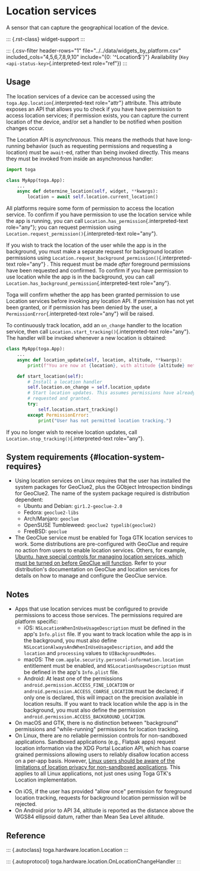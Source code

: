 # Location services

A sensor that can capture the geographical location of the device.

::: {.rst-class}
widget-support
:::

::: {.csv-filter header-rows="1" file="../../data/widgets_by_platform.csv" included_cols="4,5,6,7,8,9,10" include="{0: '^Location$'}"}
Availability (`Key <api-status-key>`{.interpreted-text role="ref"})
:::

## Usage

The location services of a device can be accessed using the
`toga.App.location`{.interpreted-text role="attr"} attribute. This
attribute exposes an API that allows you to check if you have have
permission to access location services; if permission exists, you can
capture the current location of the device, and/or set a handler to be
notified when position changes occur.

The Location API is *asynchronous*. This means the methods that have
long-running behavior (such as requesting permissions and requesting a
location) must be `await`-ed, rather than being invoked directly. This
means they must be invoked from inside an asynchronous handler:

``` python
import toga

class MyApp(toga.App):
    ...
    async def determine_location(self, widget, **kwargs):
        location = await self.location.current_location()
```

All platforms require some form of permission to access the location
service. To confirm if you have permission to use the location service
while the app is running, you can call
`Location.has_permission`{.interpreted-text role="any"}; you can request
permission using `Location.request_permission()`{.interpreted-text
role="any"}.

If you wish to track the location of the user while the app is in the
background, you must make a separate request for background location
permissions using
`Location.request_background_permission()`{.interpreted-text role="any"}
. This request must be made *after* foreground permissions have been
requested and confirmed. To confirm if you have permission to use
location while the app is in the background, you can call
`Location.has_background_permission`{.interpreted-text role="any"}.

Toga will confirm whether the app has been granted permission to use
Location services before invoking any location API. If permission has
not yet been granted, or if permission has been denied by the user, a
`PermissionError`{.interpreted-text role="any"} will be raised.

To continuously track location, add an `on_change` handler to the
location service, then call
`Location.start_tracking()`{.interpreted-text role="any"}. The handler
will be invoked whenever a new location is obtained:

``` python
class MyApp(toga.App):
    ...
    async def location_update(self, location, altitude, **kwargs):
        print(f"You are now at {location}, with altitude {altitude} meters")

    def start_location(self):
        # Install a location handler
        self.location.on_change = self.location_update
        # Start location updates. This assumes permissions have already been
        # requested and granted.
        try:
            self.location.start_tracking()
        except PermissionError:
            print("User has not permitted location tracking.")
```

If you no longer wish to receive location updates, call
`Location.stop_tracking()`{.interpreted-text role="any"}.

## System requirements {#location-system-requires}

- Using location services on Linux requires that the user has installed
  the system packages for GeoClue2, plus the GObject Introspection
  bindings for GeoClue2. The name of the system package required is
  distribution dependent:
  - Ubuntu and Debian: `gir1.2-geoclue-2.0`
  - Fedora: `geoclue2-libs`
  - Arch/Manjaro: `geoclue`
  - OpenSUSE Tumbleweed: `geoclue2 typelib(geoclue2)`
  - FreeBSD: `geoclue`
- The GeoClue service must be enabled for Toga GTK location services to
  work. Some distributions are pre-configured with GeoClue and require
  no action from users to enable location services. Others, for example,
  [Ubuntu, have special controls for managing location services, which
  must be turned on before GeoClue will
  function](https://help.ubuntu.com/stable/ubuntu-help/privacy-location.html).
  Refer to your distribution's documentation on GeoClue and location
  services for details on how to manage and configure the GeoClue
  service.

## Notes

- Apps that use location services must be configured to provide
  permissions to access those services. The permissions required are
  platform specific:
  - iOS: `NSLocationWhenInUseUsageDescription` must be defined in the
    app's `Info.plist` file. If you want to track location while the app
    is in the background, you must also define
    `NSLocationAlwaysAndWhenInUseUsageDescription`, and add the
    `location` and `processing` values to `UIBackgroundModes`.
  - macOS: The `com.apple.security.personal-information.location`
    entitlement must be enabled, and `NSLocationUsageDescription` must
    be defined in the app's `Info.plist` file.
  - Android: At least one of the permissions
    `android.permission.ACCESS_FINE_LOCATION` or
    `android.permission.ACCESS_COARSE_LOCATION` must be declared; if
    only one is declared, this will impact on the precision available in
    location results. If you want to track location while the app is in
    the background, you must also define the permission
    `android.permission.ACCESS_BACKGROUND_LOCATION`.
- On macOS and GTK, there is no distinction between "background"
  permissions and "while-running" permissions for location tracking.
- On Linux, there are no reliable permission controls for non-sandboxed
  applications. Sandboxed applications (e.g., Flatpak apps) request
  location information via the XDG Portal Location API, which has coarse
  grained permissions allowing users to reliably disallow location
  access on a per-app basis. However, [Linux users should be aware of
  the limitations of location privacy for non-sandboxed
  applications](https://gitlab.freedesktop.org/geoclue/geoclue/-/issues/111).
  This applies to all Linux applications, not just ones using Toga GTK's
  Location implementation.

<!-- -->

- On iOS, if the user has provided "allow once" permission for
  foreground location tracking, requests for background location
  permission will be rejected.
- On Android prior to API 34, altitude is reported as the distance above
  the WGS84 ellipsoid datum, rather than Mean Sea Level altitude.

## Reference

::: {.autoclass}
toga.hardware.location.Location
:::

::: {.autoprotocol}
toga.hardware.location.OnLocationChangeHandler
:::
